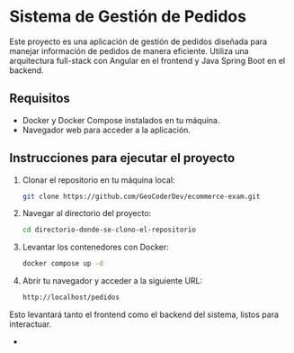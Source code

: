 # Sistema de Gestión de Pedidos

Este proyecto es una aplicación de gestión de pedidos diseñada para manejar información de pedidos de manera eficiente. Utiliza una arquitectura full-stack con Angular en el frontend y Java Spring Boot en el backend.

## Requisitos

- Docker y Docker Compose instalados en tu máquina.
- Navegador web para acceder a la aplicación.

## Instrucciones para ejecutar el proyecto

1. Clonar el repositorio en tu máquina local:

   ```bash
   git clone https://github.com/GeoCoderDev/ecommerce-exam.git
   ```
2. Navegar al directorio del proyecto:

   ```bash
   cd directorio-donde-se-clono-el-repositorio
   ```
3. Levantar los contenedores con Docker:

   ```bash
   docker compose up -d
   ```
4. Abrir tu navegador y acceder a la siguiente URL:

   ```bash
   http://localhost/pedidos
   ```

Esto levantará tanto el frontend como el backend del sistema, listos para interactuar.

-
